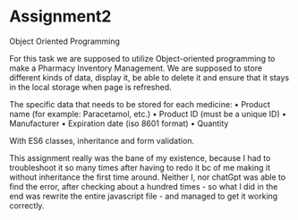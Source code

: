 # Assignment2

Object Oriented Programming

For this task we are supposed to utilize Object-oriented programming
to make a Pharmacy Inventory Management. We are supposed to store different kinds of data,
display it, be able to delete it and ensure that it stays in the local storage when page is refreshed.

The specific data that needs to be stored for each medicine:
• Product name (for example: Paracetamol, etc.)
• Product ID (must be a unique ID)
• Manufacturer
• Expiration date (iso 8601 format)
• Quantity 

With ES6 classes, inheritance and form validation. 

This assignment really was the bane of my existence, because I had to troubleshoot it so many times after having to redo it
bc of me making it without inheritance the first time around. Neither I, nor chatGpt was able to find the error, after checking about
a hundred times - so what I did in the end was rewrite the entire javascript file - and managed to get it working correctly.
